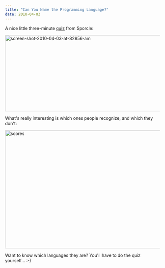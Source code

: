 ```yaml
---
title: "Can You Name the Programming Language?"
date: 2010-04-03
---
```

A nice little three-minute <a href="http://www.sporcle.com/games/psychofish25/hello_world_syntax">quiz</a> from Sporcle:

<img src="@root/files/2010/04/screen-shot-2010-04-03-at-82856-am.png" alt="screen-shot-2010-04-03-at-82856-am" width="842" height="248" class="centered">

What's really interesting is which ones people recognize, and which they don't:

<img src="@root/files/2010/04/scores.png" alt="scores" width="651" height="385" class="centered">

Want to know which languages they are? You'll have to do the quiz yourself… :-)
